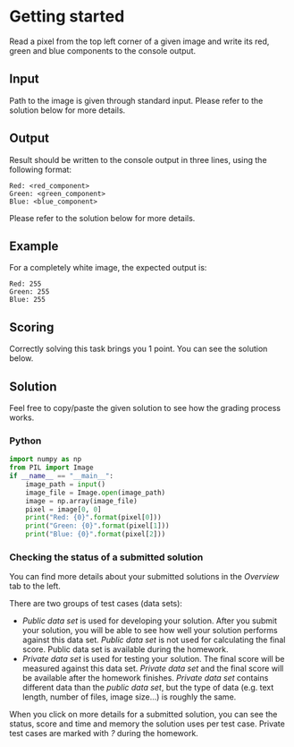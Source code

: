 # Getting started

Read a pixel from the top left corner of a given image and write its red, green
and blue components to the console output.

## Input

Path to the image is given through standard input. Please refer to the solution below for more details.

## Output

Result should be written to the console output in three lines, using the
following format:

```
Red: <red_component>
Green: <green_component>
Blue: <blue_component>
```

Please refer to the solution below for more details.

## Example
For a completely white image, the expected output is:
```text
Red: 255
Green: 255
Blue: 255
```

## Scoring
Correctly solving this task brings you 1 point. You can see the solution below.

## Solution

Feel free to copy/paste the given solution to see how the grading process works.

### Python
```python
import numpy as np
from PIL import Image
if __name__ == "__main__":
    image_path = input()
    image_file = Image.open(image_path)
    image = np.array(image_file)
    pixel = image[0, 0]
    print("Red: {0}".format(pixel[0]))
    print("Green: {0}".format(pixel[1]))
    print("Blue: {0}".format(pixel[2]))

```

### Checking the status of a submitted solution

You can find more details about your submitted solutions in the *Overview* tab to the left.

There are two groups of test cases (data sets):
* *Public data set* is used for developing your solution.
  After you submit your solution, you will be able to see how well your solution performs against this data set. *Public data set* is not used for calculating the final score. Public data set is available during the homework.
* *Private data set* is used for testing your solution.
  The final score will be measured against this data set. *Private data set* and the final score will be available after the homework finishes. *Private data set* contains different data than the *public data set*, but the type of data (e.g. text length, number of files, image size...) is roughly the same.

When you click on more details for a submitted solution, you can see the status, score and time and memory the solution uses per test case. Private test cases are marked with *?* during the homework.